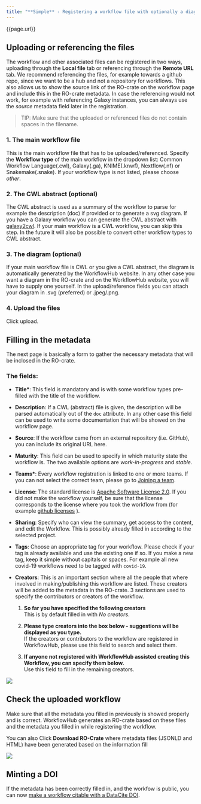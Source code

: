 ```yaml
---
title: "**Simple** - Registering a workflow file with optionally a diagram and/or abstract-CWL"
---
```


<span>{{page.url}}</span>

## Uploading or referencing the files

The workflow and other associated files can be registered in two ways, uploading through the **Local file** tab or referencing through the **Remote URL** tab. We recommend referencing the files, for example towards a github repo, since we want to be a hub and not a repository for workflows. This also allows us to show the source link of the RO-crate on the workflow page and include this in the RO-crate metadata. In case the referencing would not work, for example with referencing Galaxy instances, you can always use the *source* metadata field later in the registration. 
> TIP: Make sure that the uploaded or referenced files do not contain spaces in the filename. 

### 1. The main workflow file

This is the main workflow file that has to be uploaded/referenced. Specify the **Workflow type** of the main workflow in the dropdown list: Common Workflow Language(.cwl), Galaxy(.ga), KNIME(.knwf), Nextflow(.nf) or Snakemake(.snake). If your workflow type is not listed, please choose *other*.

### 2. The CWL abstract (optional)

The CWL abstract is used as a summary of the workflow to parse for example the description (doc) if provided or to generate a svg diagram. If you have a Galaxy workflow you can generate the CWL abstract with 
[galaxy2cwl](https://github.com/workflowhub-eu/galaxy2cwl). If your main workflow is a CWL workflow, you can skip this step. In the future it will also be possible to convert other workflow types to CWL abstract. 

### 3. The diagram (optional)

If your main workflow file is CWL or you give a CWL abstract, the diagram is automatically generated by the WorkflowHub website. In any other case you want a diagram in the RO-crate and on the WorkflowHub website, you will have to supply one yourself. In the upload/reference fields you can attach your diagram in .svg (preferred) or .jpeg/.png. 

### 4. Upload the files

Click upload.

## Filling in the metadata

The next page is basically a form to gather the necessary metadata that will be inclosed in the RO-crate.

### The fields:
- **Title\***: This field is mandatory and is with some workflow types pre-filled with the title of the workflow.

- **Description**: If a CWL (abstract) file is given, the description will be parsed automatically out of the `doc` attribute. In any other case this field can be used to write some documentation that will be showed on the workflow page.

- **Source**: 
If the workflow came from an external repository (i.e. GitHub), you can include its original URL here.

- **Maturity**: This field can be used to specify in which maturity state the workflow is. The two available options are *work-in-progress* and *stable*.

- **Teams\***: Every workflow registration is linked to one or more teams. If you can not select the correct team, please go to [Joining a team](How-to-join-a-team.md).

- **License**: The standard license is [Apache Software License 2.0](https://opensource.org/licenses/Apache-2.0). If you did not make the workflow yourself, be sure that the license corresponds to the license where you took the workflow from (for example [github licenses](https://help.github.com/en/github/creating-cloning-and-archiving-repositories/licensing-a-repository) ).

- **Sharing**: Specify who can view the summary, get access to the content, and edit the Workflow. This is possibly already filled in according to the selected project.

- **Tags**: Choose an appropriate tag for your workflow. Please check if your tag is already available and use the existing one if so. If you make a new tag, keep it simple without capitals or spaces. For example all new covid-19 workflows need to be tagged with `covid-19`.

- **Creators**: This is an important section where all the people that where involved in making/publishing this workflow are listed. These creators will be added to the metadata in the RO-crate. 
    3 sections are used to specify the contributors or creators of the workflow.

    1. **So far you have specified the following creators**\
    This is by default filled in with *No creators*.
    
    2. **Please type creators into the box below - suggestions will be displayed as you type.**\
    If the creators or contributors to the workflow are registered in WorkflowHub, please use this field to search and select them.                   
    
    3. **If anyone not registered with WorkflowHub assisted creating this Workflow, you can specify them below.**\
    Use this field to fill in the remaining creators.
    
![](/images/creators_metadata.PNG)


##  Check the uploaded workflow

Make sure that all the metadata you filled in previously is showed properly and is correct.  WorkflowHub generates an RO-crate based on these files and the metadata you filled in while registering the workflow.

You can also Click **Download RO-Crate** where metadata files (JSONLD and HTML) have been generated based on the information fill

![](/images/result_diagram_CWLabstract.PNG)

## Minting a DOI

If the metadata has been correctly filled in, and the workfow is public, you can now [make a workflow citable with a DataCite DOI](citable.md).
